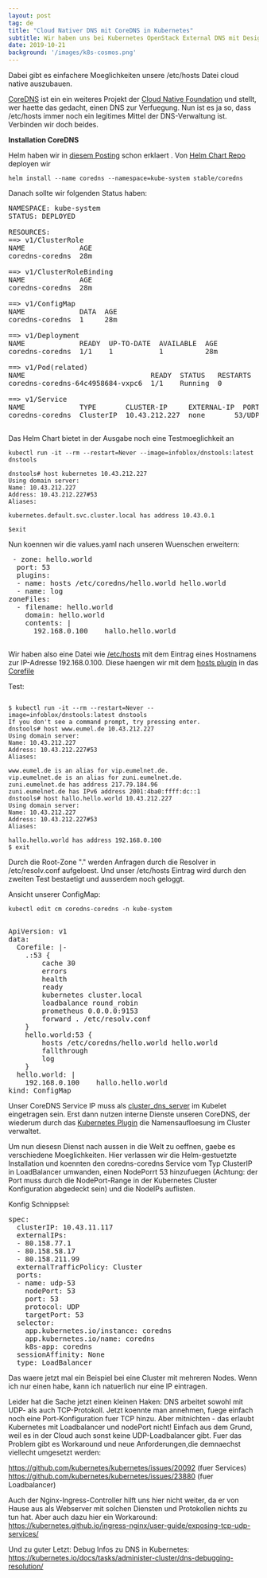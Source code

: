 ```yaml
---
layout: post
tag: de
title: "Cloud Nativer DNS mit CoreDNS in Kubernetes"
subtitle: Wir haben uns bei Kubernetes OpenStack External DNS mit Designate schon mit dem Thema DNS beschaeftigt, indem wir OpenStack Designate API angesprochen haben, um im Kubernetes unsere Dienste zu verwalten.
date: 2019-10-21
background: '/images/k8s-cosmos.png'
---
```


Dabei gibt es einfachere Moeglichkeiten unsere /etc/hosts Datei cloud native auszubauen.

<a href="https://coredns.io/">CoreDNS</a> ist ein ein weiteres Projekt der <a href="https://cncf.io/">Cloud Native Foundation</a> und stellt, wer haette das gedacht, einen DNS zur Verfuegung. Nun ist es ja so, dass /etc/hosts immer noch ein legitimes Mittel der DNS-Verwaltung ist. Verbinden wir doch beides.

<strong>Installation CoreDNS</strong>

Helm haben wir in <a href="https://blog.eumelnet.de/blogs/blog8.php/joomla-installation-mit-kubernetes-und-helm-1">diesem Posting</a> schon erklaert . Von <a href="https://github.com/helm/charts/">Helm Chart Repo</a>  deployen wir

```
helm install --name coredns --namespace=kube-system stable/coredns
```

Danach sollte wir folgenden Status haben:

<pre>
NAMESPACE: kube-system
STATUS: DEPLOYED

RESOURCES:
==> v1/ClusterRole
NAME             AGE
coredns-coredns  28m

==> v1/ClusterRoleBinding
NAME             AGE
coredns-coredns  28m

==> v1/ConfigMap
NAME             DATA  AGE
coredns-coredns  1     28m

==> v1/Deployment
NAME             READY  UP-TO-DATE  AVAILABLE  AGE
coredns-coredns  1/1    1           1          28m

==> v1/Pod(related)
NAME                              READY  STATUS   RESTARTS  AGE
coredns-coredns-64c4958684-vxpc6  1/1    Running  0         28m

==> v1/Service
NAME             TYPE       CLUSTER-IP     EXTERNAL-IP  PORT(S)        AGE
coredns-coredns  ClusterIP  10.43.212.227  none       53/UDP,53/TCP  13s

</pre>

Das Helm Chart bietet in der Ausgabe noch eine Testmoeglichkeit an

```
kubectl run -it --rm --restart=Never --image=infoblox/dnstools:latest dnstools

dnstools# host kubernetes 10.43.212.227
Using domain server:
Name: 10.43.212.227
Address: 10.43.212.227#53
Aliases:

kubernetes.default.svc.cluster.local has address 10.43.0.1

$exit
```

Nun koennen wir die values.yaml nach unseren Wuenschen erweitern:

<pre> - zone: hello.world
  port: 53
  plugins:
  - name: hosts /etc/coredns/hello.world hello.world
  - name: log
zoneFiles:
  - filename: hello.world
    domain: hello.world
    contents: |
      192.168.0.100    hallo.hello.world

</pre>

Wir haben also eine Datei wie <ins>/etc/hosts</ins> mit dem Eintrag eines Hostnamens zur IP-Adresse 192.168.0.100. Diese haengen wir mit dem <a href="https://coredns.io/plugins/hosts/">hosts plugin</a> in das <ins>Corefile</ins>

Test:

```

$ kubectl run -it --rm --restart=Never --image=infoblox/dnstools:latest dnstools
If you don't see a command prompt, try pressing enter.
dnstools# host www.eumel.de 10.43.212.227
Using domain server:
Name: 10.43.212.227
Address: 10.43.212.227#53
Aliases:

www.eumel.de is an alias for vip.eumelnet.de.
vip.eumelnet.de is an alias for zuni.eumelnet.de.
zuni.eumelnet.de has address 217.79.184.96
zuni.eumelnet.de has IPv6 address 2001:4ba0:ffff:dc::1
dnstools# host hallo.hello.world 10.43.212.227
Using domain server:
Name: 10.43.212.227
Address: 10.43.212.227#53
Aliases:

hallo.hello.world has address 192.168.0.100
$ exit

```

Durch die Root-Zone "." werden Anfragen durch die Resolver in /etc/resolv.conf aufgeloest. Und unser /etc/hosts Eintrag wird durch den zweiten Test bestaetigt und ausserdem noch geloggt.

Ansicht unserer ConfigMap:

<code>kubectl edit cm coredns-coredns  -n kube-system </code>

<pre> 
ApiVersion: v1
data:
  Corefile: |-
    .:53 {
        cache 30
        errors
        health
        ready
        kubernetes cluster.local
        loadbalance round_robin
        prometheus 0.0.0.0:9153
        forward . /etc/resolv.conf
    }
    hello.world:53 {
        hosts /etc/coredns/hello.world hello.world
        fallthrough
        log
    }
  hello.world: |
    192.168.0.100    hallo.hello.world
kind: ConfigMap
</pre>

Unser CoreDNS Service IP muss als <ins>cluster_dns_server</ins> im Kubelet eingetragen sein. Erst dann nutzen interne Dienste unseren CoreDNS, der wiederum durch das <a href="https://coredns.io/plugins/kubernetes/">Kubernetes Plugin</a> die Namensaufloesung im Cluster verwaltet.

Um nun diesesn Dienst nach aussen in die Welt zu oeffnen, gaebe es verschiedene Moeglichkeiten. Hier verlassen wir die Helm-gestuetzte Installation und koennten den coredns-coredns Service vom Typ ClusterIP in LoadBalancer umwanden, einen NodePorrt 53 hinzufuegen (Achtung: der Port muss durch die NodePort-Range in der Kubernetes Cluster Konfiguration abgedeckt sein) und die NodeIPs auflisten.

Konfig Schnippsel:

<pre>
spec:
  clusterIP: 10.43.11.117
  externalIPs:
  - 80.158.77.1
  - 80.158.58.17
  - 80.158.211.99
  externalTrafficPolicy: Cluster
  ports:
  - name: udp-53
    nodePort: 53
    port: 53
    protocol: UDP
    targetPort: 53
  selector:
    app.kubernetes.io/instance: coredns
    app.kubernetes.io/name: coredns
    k8s-app: coredns
  sessionAffinity: None
  type: LoadBalancer
</pre>

Das waere jetzt mal ein Beispiel bei eine Cluster mit mehreren Nodes. Wenn ich nur einen habe, kann ich natuerlich nur eine IP eintragen.

Leider hat die Sache jetzt einen kleinen Haken: DNS arbeitet sowohl mit UDP- als auch TCP-Protokoll. Jetzt koennte man annehmen, fuege einfach noch eine Port-Konfiguration fuer TCP hinzu. Aber mitnichten - das erlaubt Kubernetes mit Loadbalancer und nodePort nicht! Einfach aus dem Grund, weil es in der Cloud auch sonst keine UDP-Loadbalancer gibt. Fuer das Problem gibt es Workaround und neue Anforderungen,die demnaechst viellecht umgesetzt werden:

https://github.com/kubernetes/kubernetes/issues/20092  (fuer Services)
https://github.com/kubernetes/kubernetes/issues/23880 (fuer Loadbalancer)

Auch der Nginx-Ingress-Controller hilft uns hier nicht weiter, da er von Hause aus als Webserver mit solchen Diensten und Protokollen nichts zu tun hat. Aber auch dazu hier ein Workaround: https://kubernetes.github.io/ingress-nginx/user-guide/exposing-tcp-udp-services/

Und zu guter Letzt: Debug Infos zu DNS in Kubernetes:
https://kubernetes.io/docs/tasks/administer-cluster/dns-debugging-resolution/
